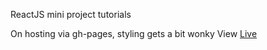ReactJS mini project tutorials

On hosting via gh-pages, styling gets a bit wonky
View <a href="https://kenechvkwv.github.io/react-landing-page/">Live</a>
